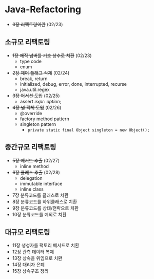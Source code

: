 # Java-Refactoring

- ~~0장 리팩토링이란~~ (02/23)

## 소규모 리팩토링

- ~~1장 매직 넘버를 기호 상수로 치환~~ (02/23)
  - type code
  - enum
- ~~2장 제어 플래그 삭제~~ (02/24)
  - break, return
  - initialized, debug, error, done, interrupted, recurse
  - java.util.regex
- ~~3장 어서션 도입~~ (02/25)
  - assert *expr*: *option*;
- ~~4장 널 객체 도입~~ (02/26)
  - @override
  - factory method pattern
  - singleton pattern
    - `private static final Object singleton = new Object();`

## 중간규모 리팩토링

- ~~5장 메서드 추출~~ (02/27)
  - inline method
- ~~6장 클래스 추출~~ (02/28)
  - delegation
  - immutable interface
  - inline class
- 7장 분류코드를 클래스로 치환
- 8장 분류코드를 하위클래스로 치환
- 9장 분류코드를 상태/전략으로 치환
- 10장 분류코드를 예외로 치환

## 대규모 리팩토링

- 11장 생성자를 팩토리 메서드로 치환
- 12장 관측 데이터 복제
- 13장 상속을 위임으로 치환
- 14장 대리자 은폐
- 15장 상속구조 정리

